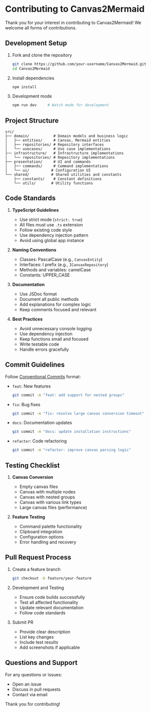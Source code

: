 # Contributing to Canvas2Mermaid

Thank you for your interest in contributing to Canvas2Mermaid! We welcome all forms of contributions.

## Development Setup

1. Fork and clone the repository
   ```bash
   git clone https://github.com/your-username/Canvas2Mermaid.git
   cd Canvas2Mermaid
   ```

2. Install dependencies
   ```bash
   npm install
   ```

3. Development mode
   ```bash
   npm run dev     # Watch mode for development
   ```

## Project Structure

```
src/
├── domain/           # Domain models and business logic
│   ├── entities/     # Canvas, Mermaid entities
│   ├── repositories/ # Repository interfaces
│   └── usecases/     # Use case implementations
├── infrastructure/   # Infrastructure implementations
│   └── repositories/ # Repository implementations
├── presentation/     # UI and commands
│   ├── commands/     # Command implementations
│   └── ui/          # Configuration UI
└── shared/          # Shared utilities and constants
    ├── constants/    # Constant definitions
    └── utils/       # Utility functions
```

## Code Standards

1. **TypeScript Guidelines**
   - Use strict mode (`strict: true`)
   - All files must use `.ts` extension
   - Follow existing code style
   - Use dependency injection pattern
   - Avoid using global app instance

2. **Naming Conventions**
   - Classes: PascalCase (e.g., `CanvasEntity`)
   - Interfaces: I prefix (e.g., `ICanvasRepository`)
   - Methods and variables: camelCase
   - Constants: UPPER_CASE

3. **Documentation**
   - Use JSDoc format
   - Document all public methods
   - Add explanations for complex logic
   - Keep comments focused and relevant

4. **Best Practices**
   - Avoid unnecessary console logging
   - Use dependency injection
   - Keep functions small and focused
   - Write testable code
   - Handle errors gracefully

## Commit Guidelines

Follow [Conventional Commits](https://www.conventionalcommits.org/) format:

- `feat`: New features
  ```bash
  git commit -m "feat: add support for nested groups"
  ```
- `fix`: Bug fixes
  ```bash
  git commit -m "fix: resolve large canvas conversion timeout"
  ```
- `docs`: Documentation updates
  ```bash
  git commit -m "docs: update installation instructions"
  ```
- `refactor`: Code refactoring
  ```bash
  git commit -m "refactor: improve canvas parsing logic"
  ```

## Testing Checklist

1. **Canvas Conversion**
   - Empty canvas files
   - Canvas with multiple nodes
   - Canvas with nested groups
   - Canvas with various link types
   - Large canvas files (performance)

2. **Feature Testing**
   - Command palette functionality
   - Clipboard integration
   - Configuration options
   - Error handling and recovery

## Pull Request Process

1. Create a feature branch
   ```bash
   git checkout -b feature/your-feature
   ```

2. Development and Testing
   - Ensure code builds successfully
   - Test all affected functionality
   - Update relevant documentation
   - Follow code standards

3. Submit PR
   - Provide clear description
   - List key changes
   - Include test results
   - Add screenshots if applicable

## Questions and Support

For any questions or issues:
- Open an issue
- Discuss in pull requests
- Contact via email

Thank you for contributing!